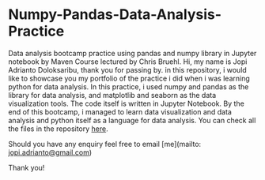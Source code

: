 # Numpy-Pandas-Data-Analysis-Practice
Data analysis bootcamp practice using pandas and numpy library in Jupyter notebook by Maven Course lectured by Chris Bruehl.
Hi, my name is Jopi Adrianto Doloksaribu, thank you for passing by.
in this repository, i would like to showcase you my portfolio of the practice i did when i was learning python for data analysis.
In this practice, i used numpy and pandas as the library for data analysis, and matplotlib and seaborn as the data visualization tools.
The code itself is written in Jupyter Notebook.
By the end of this bootcamp, i managed to learn data visualization and data analysis and python itself as a language for data analysis.
You can check all the files in the repository [here](https://github.com/adjopi20/Numpy-Pandas-Data-Analysis-Practice).

Should you have any enquiry feel free to email [me](mailto: jopi.adrianto@gmail.com)

Thank you!

